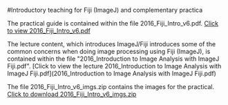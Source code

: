 #Introductory teaching for Fiji (ImageJ) and complementary practica

The practical guide is contained within the file 2016_Fiji_Intro_v6.pdf. [Click to view 2016_Fiji_Intro_v6.pdf](2016_Fiji_Intro_v6.pdf)

The lecture content, which introduces ImageJ/Fiji introduces some of the common concerns when doing image processing using Fiji (ImageJ), is contained within the file "2016_Introduction to Image Analysis with ImageJ Fiji.pdf". [Click to view the lecture 2016_Introduction to Image Analysis with ImageJ Fiji.pdf](2016_Introduction to Image Analysis with ImageJ Fiji.pdf)

The file 2016_Fiji_Intro_v6_imgs.zip contains the images for the practical. [Click to download 2016_Fiji_Intro_v6_imgs.zip](2016_Fiji_Intro_v6_imgs.zip)



